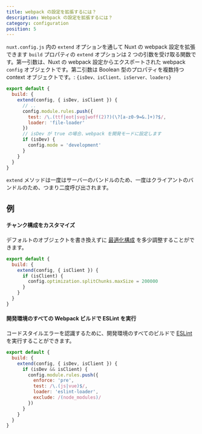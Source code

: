 ```yaml
---
title: webpack の設定を拡張するには？
description: Webpack の設定を拡張するには？
category: configuration
position: 5
---
```


`nuxt.config.js` 内の `extend` オプションを通して Nuxt の webpack 設定を拡張できます `build` プロパティの `extend` オプションは 2 つの引数を受け取る関数です。第一引数は、Nuxt の webpack 設定からエクスポートされた webpack `config` オブジェクトです。第二引数は Boolean 型のプロパティを複数持つ context オブジェクトです。: `{isDev、isClient、isServer、loaders}`

```js
export default {
  build: {
    extend(config, { isDev, isClient }) {
      // ..
      config.module.rules.push({
        test: /\.(ttf|eot|svg|woff(2)?)(\?[a-z0-9=&.]+)?$/,
        loader: 'file-loader'
      })
      // isDev が true の場合、webpack を開発モードに設定します
      if (isDev) {
        config.mode = 'development'
      }
    }
  }
}
```

`extend` メソッドは一度はサーバーのバンドルのため、一度はクライアントのバンドルのため、つまり二度呼び出されます。

## 例

#### チャンク構成をカスタマイズ

デフォルトのオブジェクトを書き換えずに [最適化構成](/api/configuration-build#optimization) を多少調整することができます。

```js
export default {
  build: {
    extend(config, { isClient }) {
      if (isClient) {
        config.optimization.splitChunks.maxSize = 200000
      }
    }
  }
}
```

#### 開発環境のすべての Webpack ビルドで ESLint を実行

コードスタイルエラーを認識するために、開発環境のすべてのビルドで [ESLint](https://github.com/webpack-contrib/eslint-loader) を実行することができます。

```js
export default {
  build: {
    extend(config, { isDev, isClient }) {
      if (isDev && isClient) {
        config.module.rules.push({
          enforce: 'pre',
          test: /\.(js|vue)$/,
          loader: 'eslint-loader',
          exclude: /(node_modules)/
        })
      }
    }
  }
}
```

